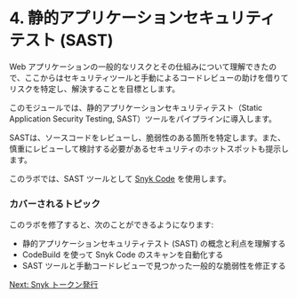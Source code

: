 # 4. 静的アプリケーションセキュリティテスト (SAST)

Web アプリケーションの一般的なリスクとその仕組みについて理解できたので、ここからはセキュリティツールと手動によるコードレビューの助けを借りてリスクを特定し、解決することを目標とします。

このモジュールでは、静的アプリケーションセキュリティテスト（Static Application Security Testing, SAST）ツールをパイプラインに導入します。

SASTは、ソースコードをレビューし、脆弱性のある箇所を特定します。また、慎重にレビューして検討する必要があるセキュリティのホットスポットも提示します。

このラボでは、SAST ツールとして [Snyk Code](https://snyk.io/product/snyk-code/) を使用します。

### カバーされるトピック

このラボを修了すると、次のことができるようになります:

- 静的アプリケーションセキュリティテスト (SAST) の概念と利点を理解する
- CodeBuild を使って Snyk Code のスキャンを自動化する
- SAST ツールと手動コードレビューで見つかった一般的な脆弱性を修正する

[Next: Snyk トークン発行](./generate-snyk-token.md)